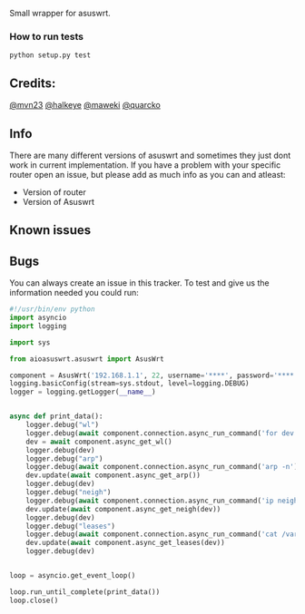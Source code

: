 Small wrapper for asuswrt.

### How to run tests

`python setup.py test`

## Credits:
[@mvn23](https://github.com/mvn23)
[@halkeye](https://github.com/halkeye)
[@maweki](https://github.com/maweki)
[@quarcko](https://github.com/quarcko)

## Info
There are many different versions of asuswrt and sometimes they just dont work in current implementation.
If you have a problem with your specific router open an issue, but please add as much info as you can and atleast:

* Version of router
* Version of Asuswrt

## Known issues

## Bugs
You can always create an issue in this tracker.
To test and give us the information needed you could run:
```python
#!/usr/bin/env python
import asyncio
import logging

import sys

from aioasuswrt.asuswrt import AsusWrt

component = AsusWrt('192.168.1.1', 22, username='****', password='****')
logging.basicConfig(stream=sys.stdout, level=logging.DEBUG)
logger = logging.getLogger(__name__)


async def print_data():
    logger.debug("wl")
    logger.debug(await component.connection.async_run_command('for dev in `nvram get wl_ifnames`; do wl -i $dev assoclist; done'))
    dev = await component.async_get_wl()
    logger.debug(dev)
    logger.debug("arp")
    logger.debug(await component.connection.async_run_command('arp -n'))
    dev.update(await component.async_get_arp())
    logger.debug(dev)
    logger.debug("neigh")
    logger.debug(await component.connection.async_run_command('ip neigh'))
    dev.update(await component.async_get_neigh(dev))
    logger.debug(dev)
    logger.debug("leases")
    logger.debug(await component.connection.async_run_command('cat /var/lib/misc/dnsmasq.leases'))
    dev.update(await component.async_get_leases(dev))
    logger.debug(dev)


loop = asyncio.get_event_loop()

loop.run_until_complete(print_data())
loop.close()

```
